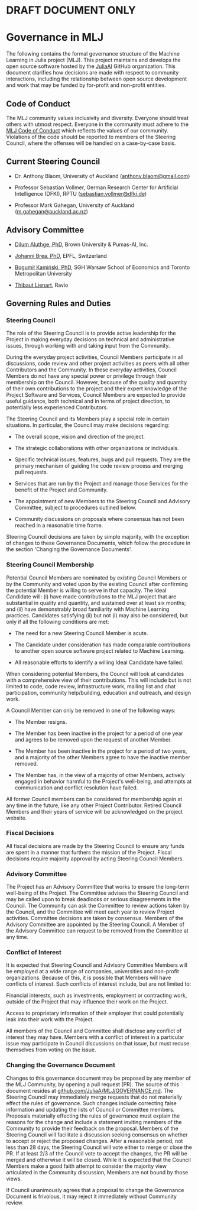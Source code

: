 # DRAFT DOCUMENT ONLY

# Governance in MLJ

The following contains the formal governance structure of the Machine Learning in Julia
project (MLJ). This project maintains and develops the open source software hosted by
the [JuliaAI](https://github.com/JuliaAI) GitHub organization. This document clarifies how
decisions are made with respect to community interactions, including the relationship
between open source development and work that may be funded by for-profit and non-profit
entities.

## Code of Conduct

The MLJ community values inclusivity and diversity. Everyone should treat others with
utmost respect. Everyone in the community must adhere to the [MLJ Code of
Conduct](https://github.com/JuliaAI/MLJ.jl/blob/dev/CODE_OF_CONDUCT.md) which reflects the
values of our community. Violations of the code should be reported to members of the
Steering Council, where the offenses will be handled on a case-by-case basis.

## Current Steering Council

- Dr. Anthony Blaom, University of Auckland (<anthony.blaom@gmail.com>)

- Professor Sebastian Vollmer, German Research Center for Artificial Intelligence (DFKI),
  RPTU (<sebastian.vollmer@dfki.de>)

- Professor Mark Gahegan, University of Auckland (<m.gahegan@auckland.ac.nz>)

## Advisory Committee

- [Dilum Aluthge, PhD](https://aluthge.com), Brown University & Pumas-AI, Inc.

- [Johanni Brea, PhD](https://people.epfl.ch/johanni.brea), EPFL, Switzerland

- [Bogumił Kamiński, PhD](http://bogumilkaminski.pl/about/), 
  SGH Warsaw School of Economics and Toronto Metropolitan University

- [Thibaut Lienart](https://ravio.com/), Ravio


## Governing Rules and Duties

### Steering Council

The role of the Steering Council is to provide active leadership for the Project in making
everyday decisions on technical and administrative issues, through working with and taking
input from the Community.

During the everyday project activities, Council Members participate in all discussions,
code review and other project activities as peers with all other Contributors and the
Community. In these everyday activities, Council Members do not have any special power or
privilege through their membership on the Council. However, because of the quality and
quantity of their own contributions to the project and their expert knowledge of the
Project Software and Services, Council Members are expected to provide useful guidance,
both technical and in terms of project direction, to potentially less experienced
Contributors.

The Steering Council and its Members play a special role in certain situations. In
particular, the Council may make decisions regarding:

- The overall scope, vision and direction of the project.

- The strategic collaborations with other organizations or individuals.

- Specific technical issues, features, bugs and pull requests. They
  are the primary mechanism of guiding the code review process and merging pull requests.

- Services that are run by the Project and manage those Services
  for the benefit of the Project and Community.

- The appointment of new Members to the Steering Council and
  Advisory Committee, subject to procedures outlined below.
  
- Community discussions on proposals where consensus has not been reached in a reasonable
  time frame.

Steering Council decisions are taken by simple majority, with the exception of changes to
these Governance Documents, which follow the procedure in the section 'Changing the
Governance Documents'.

### Steering Council Membership

Potential Council Members are nominated by existing Council Members or by the Community
and voted upon by the existing Council after confirming the potential Member is willing to
serve in that capacity. The Ideal Candidate will: (i) have made contributions to the MLJ
project that are substantial in quality and quantity, and sustained over at least six
months; and (ii) have demonstrably broad familiarity with Machine Learning
practices. Candidates satisfying (ii) but not (i) may also be considered, but only if all
the following conditions are met:

- The need for a new Steering Council Member is acute.

- The Candidate under consideration has made comparable contributions to another open
  source software project related to Machine Learning.

- All reasonable efforts to identify a willing Ideal Candidate have failed.

When considering potential Members, the Council will look at candidates with a
comprehensive view of their contributions. This will include but is not limited to code,
code review, infrastructure work, mailing list and chat participation, community
help/building, education and outreach, and design work.

A Council Member can only be removed in one of the following ways:

- The Member resigns.

- The Member has been inactive in the project for a period of one year and agrees to be
  removed upon the request of another Member.

- The Member has been inactive in the project for a period of two years, and a majority of
  the other Members agree to have the inactive member removed.

- The Member has, in the view of a majority of other Members, actively engaged in behavior
  harmful to the Project's well-being, and attempts at communication and conflict
  resolution have failed.

All former Council members can be considered for membership again at any time in the
future, like any other Project Contributor. Retired Council Members and their years of
service will be acknowledged on the project website.

### Fiscal Decisions

All fiscal decisions are made by the Steering Council to ensure any funds are spent in a
manner that furthers the mission of the Project. Fiscal decisions require majority
approval by acting Steering Council Members.

### Advisory Committee

The Project has an Advisory Committee that works to ensure the long-term well-being of the
Project. The Committee advises the Steering Council and may be called upon to break
deadlocks or serious disagreements in the Council. The Community can ask the Committee to
review actions taken by the Council, and the Committee will meet each year to review
Project activities. Committee decisions are taken by consensus. Members of the Advisory
Committee are appointed by the Steering Council. A Member of the Advisory Committee can
request to be removed from the Committee at any time.

### Conflict of Interest

It is expected that Steering Council and Advisory Committee Members will be employed at a
wide range of companies, universities and non-profit organizations. Because of this, it is
possible that Members will have conflicts of interest. Such conflicts of interest include,
but are not limited to:

Financial interests, such as investments, employment or contracting work, outside of the
Project that may influence their work on the Project.

Access to proprietary information of their employer that could potentially leak into their
work with the Project.

All members of the Council and Committee shall disclose any conflict of interest they may
have. Members with a conflict of interest in a particular issue may participate in Council
discussions on that issue, but must recuse themselves from voting on the issue.

### Changing the Governance Document

Changes to this governance document may be proposed by any member of the MLJ Community, by
opening a pull request (PR). The source of this document resides at
[github.com/JuliaA/MLJ/GOVERNANCE.md](https://github.com/JuliaA/GOVERNANCE.md).  The
Steering Council may immediately merge requests that do not materially effect the rules of
governance. Such changes include correcting false information and updating the lists of
Council or Committee members. Proposals materially effecting the rules of governance must
explain the reasons for the change and include a statement inviting members of the
Community to provide their feedback on the proposal. Members of the Steering Council will
facilitate a discussion seeking consensus on whether to accept or reject the proposed
changes. After a reasonable period, not less than 28 days, the Steering Council will vote
either to merge or close the PR. If at least 2/3 of the Council vote to accept the
changes, the PR will be merged and otherwise it will be closed. While it is expected that
the Council Members make a good faith attempt to consider the majority view
articulated in the Community discussion, Members are not bound by those views.

If Council unanimously agrees that a proposal to change the Governance Document is frivolous,
it may reject it immediately without Community review.
